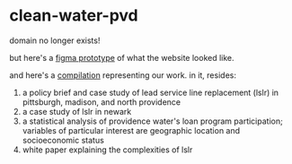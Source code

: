 # clean-water-pvd

domain no longer exists! 

but here's a [figma prototype](https://tinyurl.com/clean-water-pvd-figma) of what the website looked like.

and here's a [compilation](https://tinyurl.com/clean-water-pvd) representing our work. in it, resides:

1. a policy brief and case study of lead service line replacement (lslr) in pittsburgh, madison, and north providence
2. a case study of lslr in newark
3. a statistical analysis of providence water's loan program participation; variables of particular interest are geographic location and socioeconomic status
4. white paper explaining the complexities of lslr


